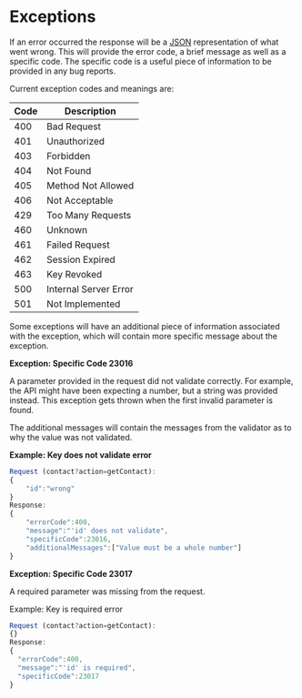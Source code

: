 # Exceptions

If an error occurred the response will be a [JSON](../development-reference/json-encoding.md) representation of what went wrong. This will provide the error code, a brief message as well as a specific code. The specific code is a useful piece of information to be provided in any bug reports.

Current exception codes and meanings are:

| Code | Description |
| --- | --- |
| 400 | Bad Request |
| 401 | Unauthorized |
| 403 | Forbidden |
| 404 | Not Found |
| 405 | Method Not Allowed |
| 406 | Not Acceptable |
| 429 | Too Many Requests |
| 460 | Unknown |
| 461 | Failed Request |
| 462 | Session Expired |
| 463 | Key Revoked |
| 500 | Internal Server Error |
| 501 | Not Implemented |

Some exceptions will have an additional piece of information associated with the exception, which will contain more specific message about the exception.

**Exception: Specific Code 23016**

A parameter provided in the request did not validate correctly. For example, the API might have been expecting a number, but a string was provided instead. This exception gets thrown when the first invalid parameter is found.

The additional messages will contain the messages from the validator as to why the value was not validated.

**Example: Key does not validate error**

```javascript
Request (contact?action=getContact):
{
    "id":"wrong"
}
Response:
{
    "errorCode":400,
    "message":"'id' does not validate",
    "specificCode":23016,
    "additionalMessages":["Value must be a whole number"]
}
```

**Exception: Specific Code 23017**

A required parameter was missing from the request.

Example: Key is required error

```javascript
Request (contact?action=getContact):
{}
Response:
{
  "errorCode":400,
  "message":"'id' is required",
  "specificCode":23017
}
```

